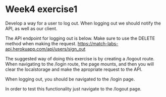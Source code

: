 # Week4 exercise1

Develop a way for a user to log out. When logging out we should notify the API, as well as our client.

The API endpoint for logging out is below. Make sure to use the DELETE method when making the request.
https://match-labs-api.herokuapp.com/api/users/sign_out

The suggested way of doing this exercise is by creating a /logout route.
When navigating to the /login route, the page mounts, and then you will clear the localstorage and make the apropriate request to the API.

When logging out, you should be navigated to the /login page.

In order to test this functionality just navigate to the /logout page.
